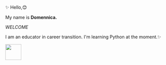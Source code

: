
✨ Hello,😊 

My name is **Domennica.**

*WELCOME*

I am an educator in career transition. I'm learning Python at the moment.✨

<img width='50' height='50' src="https://cdn.jsdelivr.net/gh/devicons/devicon@latest/icons/python/python-original.svg" />

